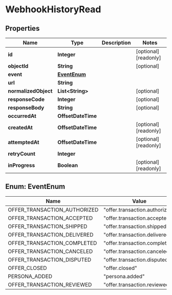 

# WebhookHistoryRead



## Properties

| Name | Type | Description | Notes |
|------------ | ------------- | ------------- | -------------|
|**id** | **Integer** |  |  [optional] [readonly] |
|**objectId** | **String** |  |  [optional] |
|**event** | [**EventEnum**](#EventEnum) |  |  |
|**url** | **String** |  |  |
|**normalizedObject** | **List&lt;String&gt;** |  |  [optional] |
|**responseCode** | **Integer** |  |  [optional] |
|**responseBody** | **String** |  |  [optional] |
|**occurredAt** | **OffsetDateTime** |  |  |
|**createdAt** | **OffsetDateTime** |  |  [optional] [readonly] |
|**attemptedAt** | **OffsetDateTime** |  |  [optional] [readonly] |
|**retryCount** | **Integer** |  |  |
|**inProgress** | **Boolean** |  |  [optional] [readonly] |



## Enum: EventEnum

| Name | Value |
|---- | -----|
| OFFER_TRANSACTION_AUTHORIZED | &quot;offer.transaction.authorized&quot; |
| OFFER_TRANSACTION_ACCEPTED | &quot;offer.transaction.accepted&quot; |
| OFFER_TRANSACTION_SHIPPED | &quot;offer.transaction.shipped&quot; |
| OFFER_TRANSACTION_DELIVERED | &quot;offer.transaction.delivered&quot; |
| OFFER_TRANSACTION_COMPLETED | &quot;offer.transaction.completed&quot; |
| OFFER_TRANSACTION_CANCELED | &quot;offer.transaction.canceled&quot; |
| OFFER_TRANSACTION_DISPUTED | &quot;offer.transaction.disputed&quot; |
| OFFER_CLOSED | &quot;offer.closed&quot; |
| PERSONA_ADDED | &quot;persona.added&quot; |
| OFFER_TRANSACTION_REVIEWED | &quot;offer.transaction.reviewed&quot; |




